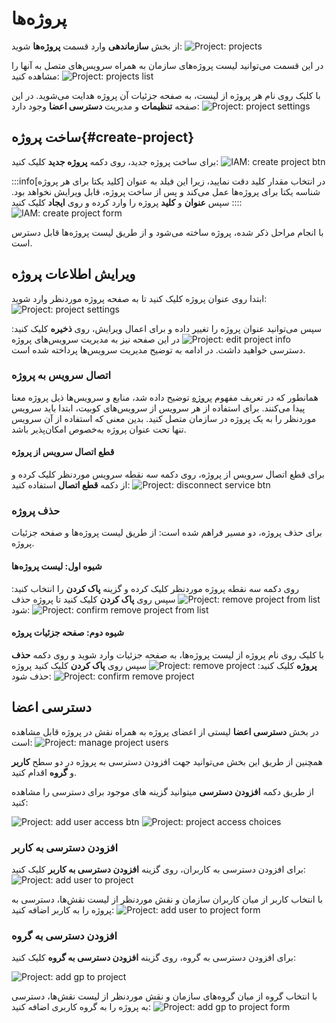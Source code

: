 # پروژه‌ها

از بخش **سازماندهی** وارد قسمت **پروژه‌ها** شوید:
![Project: projects](img/projects.png)

در این قسمت می‌توانید لیست پروژه‌های سازمان به همراه سرویس‌های متصل به آنها را مشاهده کنید:
![Project: projects list](img/projects-list.png)

با کلیک روی نام هر پروژه از لیست، به صفحه جزئیات آن پروژه هدایت می‌شوید. در این صفحه **تنظیمات** و مدیریت **دسترسی اعضا** وجود دارد:
![Project: project settings](img/project-settings.png)

## ساخت پروژه{#create-project}

برای ساخت پروژه جدید، روی دکمه‌ **پروژه جدید** کلیک کنید:
![IAM: create project btn](img/create-project-btn.png)

:::info[کلید یکتا برای هر پروژه]
در انتخاب مقدار کلید دقت نمایید، زیرا این فیلد به عنوان شناسه یکتا برای پروژه‌ها عمل می‌کند و پس از ساخت پروژه، قابل ویرایش نخواهد بود.
:::
سپس **عنوان** و **کلید** پروژه را وارد کرده و روی **ایجاد** کلیک کنید:
![IAM: create project form](img/create-project-form.png)

با انجام مراحل ذکر شده، پروژه ساخته می‌شود و از طریق لیست پروژه‌ها قابل دسترس است.

## ویرایش اطلاعات پروژه

ابتدا روی عنوان پروژه کلیک کنید تا به صفحه پروژه موردنظر وارد شوید:
![Project: project settings](img/project-settings.png)

سپس می‌توانید عنوان پروژه را تغییر داده و برای اعمال ویرایش، روی **ذخیره** کلیک کنید:
![Project: edit project info](img/edit-project-info.png)
در این صفحه نیز به مدیریت سرویس‌های پروژه دسترسی خواهید داشت. در ادامه به توضیح مدیریت سرویس‌ها پرداخته شده است.

### اتصال سرویس به پروژه

همانطور که در تعریف مفهوم [پروژه](../#project) توضیح داده شد، منابع و سرویس‌ها ذیل پروژه معنا پیدا می‌کنند. برای استفاده از هر سرویس از سرویس‌های کوبیت، ابتدا باید سرویس موردنظر را به یک پروژه در سازمان متصل کنید. بدین معنی که استفاده از آن سرویس تنها تحت عنوان پروژه به‌خصوص امکان‌پذیر باشد.

#### قطع اتصال سرویس از پروژه

برای قطع اتصال سرویس از پروژه، روی دکمه سه نقطه سرویس موردنظر کلیک کرده و از دکمه **قطع اتصال** استفاده کنید:
![Project: disconnect service btn](img/disconnect-service-btn.png)

### حذف پروژه

برای حذف پروژه، دو مسیر فراهم شده است: از طریق لیست پروژه‌ها و صفحه جزئیات پروژه.

#### شیوه اول: لیست پروژه‌ها

روی دکمه سه نقطه پروژه موردنظر کلیک کرده و گزینه **پاک کردن** را انتخاب کنید:
![Project: remove project from list](img/remove-project-from-list.png)
سپس روی **پاک کردن** کلیک کنید تا پروژه حذف شود:
![Project: confirm remove project from list](img/confirm-remove-project-from-list.png)

#### شیوه دوم: صفحه جزئیات پروژه

با کلیک روی نام پروژه از لیست پروژه‌ها، به صفحه جزئیات وارد شوید و روی دکمه **حذف پروژه** کلیک کنید:
![Project: remove project](img/remove-project.png)
سپس روی **پاک کردن** کلیک کنید پروژه حذف شود:
![Project: confirm remove project](img/confirm-remove-project.png)

## دسترسی اعضا

در بخش **دسترسی اعضا** لیستی از اعضای پروژه به همراه نقش در پروژه قابل مشاهده است:
![Project: manage project users](img/manage-project-users.png)

همچنین از طریق این بخش می‌توانید جهت افزودن دسترسی به پروژه در دو سطح **کاربر** و **گروه** اقدام کنید.

از طریق دکمه **افزودن دسترسی** میتوانید گزینه های موجود برای دسترسی را مشاهده کنید:

![Project: add user access btn](img/add-user-access-btn.png)
![Project: project access choices](img/project-access-choices.png)

### افزودن دسترسی به کاربر

برای افزودن دسترسی به کاربران، روی گزینه **افزودن دسترسی به کاربر** کلیک کنید:
![Project: add user to project](img/add-user-to-project.png)

با انتخاب کاربر از میان کاربران سازمان و نقش موردنظر از لیست نقش‌ها، دسترسی به پروژه را به کاربر اضافه کنید:
![Project: add user to project form](img/add-user-to-project-form.png)

### افزودن دسترسی به گروه

برای افزودن دسترسی به گروه، روی گزینه **افزودن دسترسی به گروه** کلیک کنید:

![Project: add gp to project](img/add-gp-to-project.png)

با انتخاب گروه از میان گروه‌های سازمان و نقش موردنظر از لیست نقش‌ها، دسترسی به پروژه را به گروه کاربری اضافه کنید:
![Project: add gp to project form](img/add-gp-to-project-form.png)
